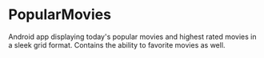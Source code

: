 # PopularMovies
Android app displaying today's popular movies and highest rated movies in a sleek grid format. Contains the ability to favorite movies as well.
